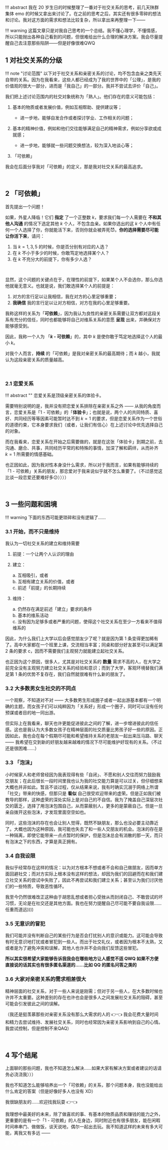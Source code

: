 !!! abstract
    我在 20 岁生日的时候整理了一番对于社交关系的思考，前几天陕群集体 emo 的时候又拿出来讨论了。在之前的思考之后，其实还有很多零碎的想法和讨论。我对这方面的需求和想法比较复杂，所以拿出来再整理一下——

!!! warning
    这篇文章只是对我自己思考的一个总结。我不懂心理学，不懂情感，所以只能抛出各种自己看到的问题，但很难给出什么合理的解决方案。我会尽量提醒自己去注意那些陷阱——但是好像很难QWQ

## 1 对社交关系的分级

!!! note "讨论范围"
    以下对于社交关系和亲密关系的讨论，均不包含血亲之类先天自带的关系。因为在我看来，这些人都已经成为了我的世界中的「公理」，是我的价值观的很大一部分，进而是「我自己」的一部分。我并不尝试去评价「自己」。

我们把上述讨论范围内的社交对象统称为「熟人」。他们存在的意义可能包括：

1. 基本的物质或者发展价值，例如互相帮助、提供建议等；

    - 进一步地，能够自发合作或者探讨学业、工作相关的问题；

2. 基本的精神价值，例如和他们交往能够满足自己的精神需求，例如分享欲或成就感；

    - 进一步地，能够就一些问题交换想法，较为深入地谈心等；

3. 「可依赖」

我会在后面分享我对「可依赖」的定义，那是我对社交关系的最高追求。

<br/>

## 2 「可依赖」

首先提出一个问题！

如果，外星人降临！它们 **指定** 了一个正整数 $k$，要求我们每一个人需要在 **不和其他人沟通** 的情况下选定其他 $k$ 个人，不包含血亲。如果你选出的这 $k$ 个人中有任何一个人选择了你，你就能活下来，否则你就会被弄死😈。**你的选择需要尽可能让你活下来**，请问：

1. 当 $k = 1, 3, 5$ 的时候，你是否分别有对应的人选？
2. 在 $k$ 不小于多少的时候，你敢笃定地选择某个人？
3. 在 $k$ 不充分大的前提下，你有多少人选？

<br/>

显然，这个问题的关键点在于，在理性的前提下，如果某个人不会选你，那么你选他就毫无意义。也就是说，我们敢选择某个人的前提是：

1. 对方的言行足以让我相信，我在对方的心里足够重要；
2. **我确信** 我的言行足以让对方相信，对方在我的心里足够重要。

我称这样的关系为「**可依赖**」，因为我认为良性的亲密关系需要让双方都对这段关系有充分的信任，同时也都能够将自己对维系关系的意愿 **呈现** 出来，并确保对方能够感受到。

因此，我称一个人为 「**$k$ - 可依赖**」的，其中 $k$ 是使你敢于笃定地选择这个人的最小 $k$。

对我个人而言，**持续** 的「可依赖」是我对亲密关系的最高期待；而 $k$ 越小，我就认为这段亲密关系的质量越高。

<br/>

### 2.1 恋爱关系

!!! abstract ""
    恋爱关系是顶级亲密关系的体验卡。

需要特别说明的是，我并没有把恋爱关系排除在亲密关系之外 —— 从我的角度而言，恋爱关系是「$1$ - 可依赖」的「**体验卡**」；也就是说，两个人的共同特质、喜好、共同经历等等因素可能暂时达不到 $k = 1$ 的要求，但是恋爱关系作为一个世俗的道德约束，它本身要求我们（或者，让我们有信心）在上述讨论中优先选择自己的对象。

而在我看来，恋爱关系在开始之后需要做的，就是在这张「体验卡」到期之前，去沟通、磨合、共事，共同经历平常的和特殊的事情，加深了解和羁绊，从而补齐 $k = 1$ 所需要的情感基础。

也正因如此，因为我对性本身没什么需求，所以对于我而言，如果有能够持续的「$1$ - 可依赖」关系的朋友，那恋爱对于我来说似乎就不怎么重要了。（不过感觉这比谈一段恋爱还要难好多😕））））

<br/>

## 3 一些问题和困境

!!! warning
    下面的东西可能更琐碎和没有逻辑了……

### 3.1 开始，而不只是维持

我认为一切社交关系的建立和维持需要

1. 前提：一个让两个人认识的理由

2. 建立：

    a. 互相吸引，或者  
    b. 互相有建立关系的价值，或者   
    c. 前述「前提」的长期持续

3. 维持：

    a. 仍然存在满足前述「建立」要求的条件  
    b. 基本的维系活动  
    c. 没有因为足够多或者严重的问题，使得这个社交关系在至少一方看来不值得维系的

因此，为什么我们上大学以后会感觉朋友少了呢？就是因为第 1 条变得更加稀有了。高中大家都在一个班里上课，交流相当丰富；同桌和部分好友甚至可以满足第 2 条的要求 c，因而不需要我们主观努力就能建立起社交关系。

也正因为这个原因，很多人，尤其是对社交关系的 **数量** 需求不高的人，在大学之前完全没有主观努力建立社交关系的经验和意识；而到了大学，客观环境替我们满足第 1 条的优势不复存在，我们自然就很难有什么新的朋友了。 


### 3.2 大多数男女生社交的不同点

一个观察，不知道对不对 —— 大多数男生形成圈子或者一起出游基本都有一个明确的主题，而女孩子们可以纯粹因为「关系好」形成一个圈子，同时可以没有任何预谋或者目的地一同出游。

但实际上在我看来，聊天也许更能促进彼此之间的了解，进一步增进彼此的信任感。这也是我认为大多数女孩子在精神层面的社交质量比男孩子好一些的原因。正因如此，我也会在每个假期尽可能和希望维持关系的老朋友一起出来压马路、聊天 —— 我希望在交到新的好朋友越来越难的情况下尽可能维护好现有的关系。（不过还是很困难……）

### 3.3 「泡沫」

小时候家人和老师曾经因为我表现得有些「自闭」、不愿和别人交往而努力鼓励我交朋友；在此后很长一段时间里我也认为我的社交能力算是可以过关，但仔细想来大概也并非如此。暂且不谈过程，仅从结果来说，我有时确实沉溺于网络上所谓「社交」带来的快感，但那只是 **看似** 自己很受欢迎带来的虚荣。但是正如我们被教导的那样，这种虚荣的深处实际上是对自己的不自信。我为了掩盖自己深层次社交的匮乏，选择了用泡沫包围自己，从而蒙蔽别人，更多的是蒙蔽自己。但是一旦亲自拨开这些泡沫，才发现里面空空如也。

同时，这些泡沫的存在也会让别人觉得，既然不缺朋友，那么也没必要主动靠近了。大概也因为这种原因，我可能也失去了和一些人交朋友的机会。泡沫的存在是一种隔离，即使它能带来一点点暂时的保护，但是泡沫总会有消散的那一天，而只有泡沫之下的东西，才算是真正拥有。

### 3.4 自我设限

我似乎经常存在这样的情况：以为对方根本不想或者不会和自己做朋友，因而单方面回避社交；而对方实际上根本没有这样的想法，却因为我们的回避而在和我们建立社交关系的尝试中失败了，因此不再尝试和我们建立关系；甚至认为我们讨厌他们的一些特质，导致恶性循环。

我至今仍然很难改正这种由于胡思乱想或者担心受挫从而封闭自己、不敢尝试的坏习惯，无论是在社交还是其他方面。我也在努力提醒自己尽可能不要自我设限……任重而道远))))

### 3.5 无意识的冒犯

我们可能并没有判断自己的某些行为是否会打扰别人的意识或能力。这可能会导致有时无意识地打扰或者冒犯到一些人。而出于社交礼仪，或者因为根本不太熟，又或者是为了避免冲突和误解，其他人也许并不会向我们反馈这些冒犯。

**所以其实很希望大家能够告诉我我会在哪些地方让人感觉不适 QWQ 如果不方便直接说的话其实也有很多匿名渠道的……比如 QQ 的匿名问答之类的**

### 3.6 大家对亲密关系的需求相差很大

精神层面的社交关系，对于一些人来说是刚需；但对于另一些人，在大多数时候也许并不太重要。这种差别的存在也许也会是很多人之间发展社交关系的阻碍，甚至可能会引发彼此之间的误解。

（我还是挺羡慕那些对亲密关系没有那么大需求的人的 👉👈 我会花费大量时间和精力去尝试维持、发展社交关系，同时也经常因为亲密关系影响到自己的心情。我尝试控制，但是控制不来QAQ）

<br/>

## 4 写个结尾

上面聊的那些问题，我也不知道怎么解决……如果大家有解决方案或者建议的话请务必浇浇我）））

我也不知道怎么能够培养出一个「可依赖」的关系，那个问题本身，我也没能给出什么肯定的答案（但是好像好多人也没有 XD）

我很缺朋友的……欢迎找我玩耍 👉👈 

我理想中最美好的未来，除了做喜欢的事、有基本的物质品质和赚钱的能力之外，更重要的是有一个「$1$ - 可依赖」的人在身边，同时附近也有很多朋友，能在闲暇时间串串门、做做饭，谈天说地，偶尔一起出去玩。我不知道这样的未来有多大可能，离我又有多远 ——

<font color="white">算了，就当做是个遥远的梦吧QWQ</font>